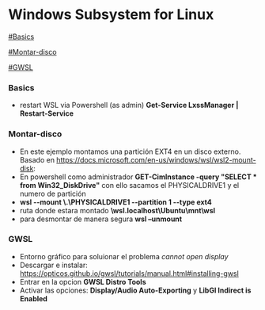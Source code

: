 # Windows Subsystem for Linux
[#Basics](#Basics)

[#Montar-disco](#Montar-disco)

[#GWSL](#GWSL)


### Basics
  - restart WSL via Powershell (as admin) **Get-Service LxssManager | Restart-Service**


### Montar-disco
  - En este ejemplo montamos una partición EXT4 en un disco externo. Basado en https://docs.microsoft.com/en-us/windows/wsl/wsl2-mount-disk:
  - En powershell como administrador **GET-CimInstance -query "SELECT * from Win32_DiskDrive"** con ello sacamos el PHYSICALDRIVE1 y el numero de partición
  - **wsl --mount \\.\PHYSICALDRIVE1 --partition 1 --type ext4**
  - ruta donde estara montado **\\wsl.localhost\Ubuntu\mnt\wsl**
  - para desmontar de manera segura **wsl –unmount**


### GWSL
  - Entorno gráfico para soluionar el problema *cannot open display*
  - Descargar e instalar: https://opticos.github.io/gwsl/tutorials/manual.html#installing-gwsl
  - Entrar en la opcion **GWSL Distro Tools**
  - Activar las opciones: **Display/Audio Auto-Exporting** y **LibGl Indirect is Enabled**
